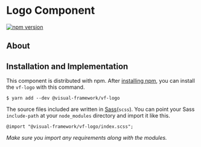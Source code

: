 # Logo Component

[![npm version](https://badge.fury.io/js/%40visual-framework%2Fvf-logo.svg)](https://badge.fury.io/js/%40visual-framework%2Fvf-logo)

## About

## Installation and Implementation

This component is distributed with npm. After [installing npm](https://www.npmjs.com/get-npm), you can install the `vf-logo` with this command.

```
$ yarn add --dev @visual-framework/vf-logo
```

The source files included are written in [Sass](http://sass-lang.com)(`scss`). You can point your Sass `include-path` at your `node_modules` directory and import it like this.

```
@import "@visual-framework/vf-logo/index.scss";
```

_Make sure you import any requirements along with the modules._
